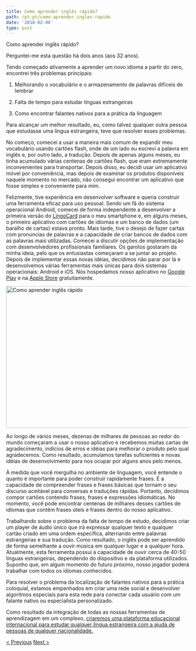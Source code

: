 ```yaml
---
title: Como aprender inglês rápido?
path: /pt-pt/como-aprender-ingles-rapido
date: '2018-02-06'
type: post
---
```


Como aprender inglês rápido?

Perguntei-me esta questão há dois anos (aos 32 anos).

Tendo começado ativamente a aprender um novo idioma a partir do zero, encontrei três problemas principais:

1. Melhorando o vocabulário e o armazenamento de palavras difíceis de lembrar

2. Falta de tempo para estudar línguas estrangeiras

3. Como encontrar falantes nativos para a prática da linguagem

Para alcançar um melhor resultado, eu, como talvez qualquer outra pessoa que estudasse uma língua estrangeira, teve que resolver esses problemas.

No começo, comecei a usar a maneira mais comum de expandir meu vocabulário usando cartões flash, onde de um lado eu escrevi a palavra em inglês e, por outro lado, a tradução. Depois de apenas alguns meses, eu tinha acumulado várias centenas de cartões flash, que eram extremamente inconvenientes para transportar. Depois disso, eu decidi usar um aplicativo móvel por conveniência, mas depois de examinar os produtos disponíveis naquele momento no mercado, não consegui encontrar um aplicativo que fosse simples e conveniente para mim.

Felizmente, tive experiência em desenvolver software e queria construir uma ferramenta eficaz para uso pessoal. Sendo um fã do sistema operacional Android, comecei de forma independente a desenvolver a primeira versão do <a href="/pt-pt/?lang=pt-pt#free-mobile-app">LingoCard</a> para o meu smartphone e, em alguns meses, o primeiro aplicativo com cartões de idiomas e um banco de dados (um baralho de cartas) estava pronto. Mais tarde, tive o desejo de fazer cartas com pronuncias de palavras e a capacidade de criar bancos de dados com as palavras mais utilizadas. Comecei a discutir opções de implementação com desenvolvedores profissionais familiares. Os garotos gostaram da minha ideia, pelo que os entusiastas começaram a se juntar ao projeto. Depois de implementar essas novas idéias, decidimos não parar por lá e desenvolvemos várias ferramentas mais únicas para dois sistemas operacionais: Android e iOS. Nós hospedamos nosso aplicativo no <a href="https://play.google.com/store/apps/details?id=com.lingocard.lingocard">Google Play</a> e na <a href="https://itunes.apple.com/us/app/lingocard/id1217076835?mt=8">Apple Store</a> gratuitamente.

<img class="aligncenter wp-image-5587" src="../images/2018/01/LigoCard-App-small.png" alt="Como aprender inglês rápido" width="973" height="388" />

Ao longo de vários meses, dezenas de milhares de pessoas ao redor do mundo começaram a usar o nosso aplicativo e recebemos muitas cartas de agradecimento, indícios de erros e idéias para melhorar o produto pelo qual agradecemos. Como resultado, acumulamos tarefas suficientes e novas idéias de desenvolvimento para nos ocupar por alguns anos pelo menos.

À medida que você mergulha no ambiente de linguagem, você entende o quanto é importante para poder construir rapidamente frases. É a capacidade de compreender frases e frases básicas que tornam o seu discurso aceitável para conversas e traduções rápidas. Portanto, decidimos compor cartões contendo frases, frases e expressões idiomáticas. No momento, você pode encontrar centenas de milhares desses cartões de idiomas que contêm frases úteis e frases dentro do nosso aplicativo.

Trabalhando sobre o problema da falta de tempo de estudo, decidimos criar um player de áudio único que irá expressar qualquer texto e qualquer cartão criado em uma ordem específica, alternando entre palavras estrangeiras e sua tradução. Como resultado, o inglês pode ser aprendido de forma semelhante a ouvir música em qualquer lugar e a qualquer hora. Atualmente, esta ferramenta possui a capacidade de ouvir cerca de 40-50 línguas estrangeiras, dependendo do dispositivo e da plataforma utilizados. Suponho que, em algum momento do futuro próximo, nosso jogador poderá trabalhar com todos os idiomas conhecidos.

Para resolver o problema da localização de falantes nativos para a prática coloquial, estamos empenhados em criar uma rede social e desenvolver algoritmos especiais para esta rede para conectar cada usuário com um falante nativo ou especialista personalizado.

Como resultado da integração de todas as nossas ferramentas de aprendizagem em um complexo, <a href="/pt-pt/platform/?lang=pt-pt">criaremos uma plataforma educacional internacional para estudar qualquer língua estrangeira com a ajuda de pessoas de qualquer nacionalidade.</a>

<a href="/pt-pt/encontrar-falantes-nativos-para-pratica-da-linguagem">< Previous</a> <a href="/pt-pt/cartoes-de-idioma">Next ></a>